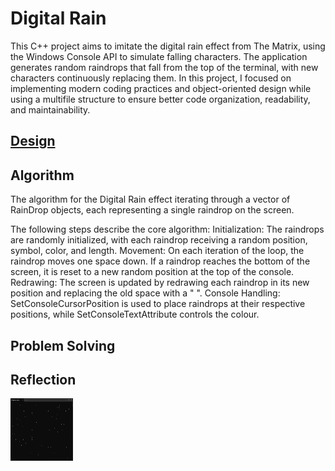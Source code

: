 # Digital Rain

This C++ project aims to imitate the digital rain effect from The Matrix, using the Windows Console API to simulate falling characters. The application generates random raindrops that fall from the top of the terminal, with new characters continuously replacing them. In this project, I focused on implementing modern coding practices and object-oriented design while using a multifile structure to ensure better code organization, readability, and maintainability.

## [Design](/docs/pages/design.md)

## Algorithm
The algorithm for the Digital Rain effect iterating through a vector of RainDrop objects, each representing a single raindrop on the screen. 

The following steps describe the core algorithm:
Initialization: The raindrops are randomly initialized, with each raindrop receiving a random position, symbol, color, and length.
Movement: On each iteration of the loop, the raindrop moves one space down. If a raindrop reaches the bottom of the screen, it is reset to a new random position at the top of the console.
Redrawing: The screen is updated by redrawing each raindrop in its new position and replacing the old space with a " ".
Console Handling: SetConsoleCursorPosition is used to place raindrops at their respective positions, while SetConsoleTextAttribute controls the colour. 
## Problem Solving

## Reflection



<img src="https://raw.githubusercontent.com/Gavwalsh15/digital-rain-cpp/main/docs/assets/images/Screenshot 2023-09-28 121727.png" width="100" height="100">
